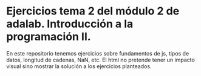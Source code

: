 # Ejercicios tema 2 del módulo 2 de adalab. Introducción a la programación II.

En este repositorio tenemos ejercicios sobre fundamentos de js, tipos de datos,
longitud de cadenas, NaN, etc. 
El html no pretende tener un impacto visual sino mostrar la solución a los ejercicios planteados. 
